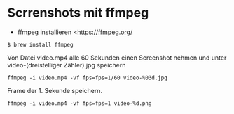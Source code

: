 # Scrrenshots mit ffmpeg

* ffmpeg installieren <<https://ffmpeg.org/>

`$ brew install ffmpeg`

Von Datei video.mp4 alle 60 Sekunden einen Screenshot nehmen und unter video-(dreistelliger Zähler).jpg speichern

    ffmpeg -i video.mp4 -vf fps=fps=1/60 video-%03d.jpg

Frame der 1. Sekunde speichern.

    ffmpeg -i video.mp4 -vf fps=fps=1 video-%d.png

